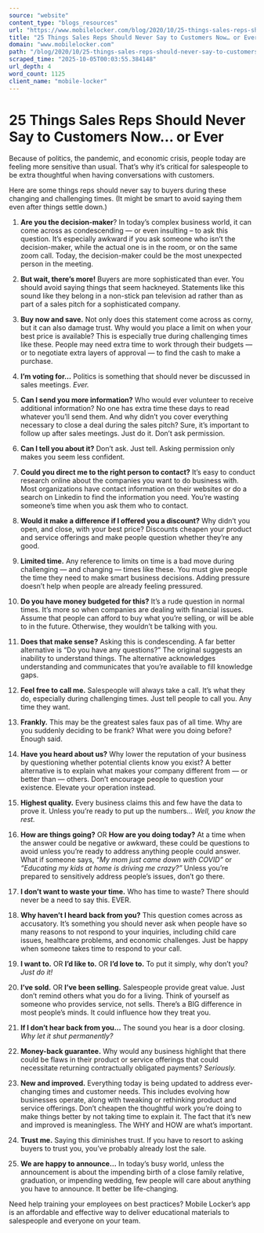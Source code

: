 ```yaml
---
source: "website"
content_type: "blogs_resources"
url: "https://www.mobilelocker.com/blog/2020/10/25-things-sales-reps-should-never-say-to-customers-now-or-ever/"
title: "25 Things Sales Reps Should Never Say to Customers Now… or Ever"
domain: "www.mobilelocker.com"
path: "/blog/2020/10/25-things-sales-reps-should-never-say-to-customers-now-or-ever/"
scraped_time: "2025-10-05T00:03:55.384148"
url_depth: 4
word_count: 1125
client_name: "mobile-locker"
---
```


# 25 Things Sales Reps Should Never Say to Customers Now… or Ever

Because of politics, the pandemic, and economic crisis, people today are feeling more sensitive than usual. That’s why it’s critical for salespeople to be extra thoughtful when having conversations with customers.

Here are some things reps should never say to buyers during these changing and challenging times. (It might be smart to avoid saying them even after things settle down.)

1.  **Are you the decision-maker**? In today’s complex business world, it can come across as condescending — or even insulting – to ask this question. It’s especially awkward if you ask someone who isn’t the decision-maker, while the actual one is in the room, or on the same zoom call. Today, the decision-maker could be the most unexpected person in the meeting.

2.  **But wait, there’s more!** Buyers are more sophisticated than ever. You should avoid saying things that seem hackneyed. Statements like this sound like they belong in a non-stick pan television ad rather than as part of a sales pitch for a sophisticated company.

3.  **Buy now and save.** Not only does this statement come across as corny, but it can also damage trust. Why would you place a limit on when your best price is available? This is especially true during challenging times like these. People may need extra time to work through their budgets — or to negotiate extra layers of approval — to find the cash to make a purchase.

4.  **I’m voting for…** Politics is something that should never be discussed in sales meetings. _Ever._  

5.  **Can I send you more information?** Who would ever volunteer to receive additional information? No one has extra time these days to read whatever you’ll send them. And why didn’t you cover everything necessary to close a deal during the sales pitch? Sure, it’s important to follow up after sales meetings. Just do it. Don’t ask permission.

6.  **Can I tell you about it?** Don’t ask. Just tell. Asking permission only makes you seem less confident.

7.  **Could you direct me to the right person to contact?** It’s easy to conduct research online about the companies you want to do business with. Most organizations have contact information on their websites or do a search on Linkedin to find the information you need. You’re wasting someone’s time when you ask them who to contact.

8.  **Would it make a difference if I offered you a discount?** Why didn’t you open, and close, with your best price? Discounts cheapen your product and service offerings and make people question whether they’re any good.

9.  **Limited time.** Any reference to limits on time is a bad move during challenging — and changing — times like these. You must give people the time they need to make smart business decisions. Adding pressure doesn’t help when people are already feeling pressured.

10.  **Do you have money budgeted for this?** It’s a rude question in normal times. It’s more so when companies are dealing with financial issues. Assume that people can afford to buy what you’re selling, or will be able to in the future. Otherwise, they wouldn’t be talking with you.

11.  **Does that make sense?** Asking this is condescending. A far better alternative is “Do you have any questions?” The original suggests an inability to understand things. The alternative acknowledges understanding and communicates that you’re available to fill knowledge gaps.

12.  **Feel free to call me.** Salespeople will always take a call. It’s what they do, especially during challenging times. Just tell people to call you. Any time they want.

13.  **Frankly.** This may be the greatest sales faux pas of all time. Why are you suddenly deciding to be frank? What were you doing before? Enough said.

14.  **Have you heard about us?** Why lower the reputation of your business by questioning whether potential clients know you exist? A better alternative is to explain what makes your company different from — or better than — others. Don’t encourage people to question your existence. Elevate your operation instead.

15.  **Highest quality.** Every business claims this and few have the data to prove it. Unless you’re ready to put up the numbers… _Well, you know the rest._

16.  **How are things going?** OR **How are you doing today?** At a time when the answer could be negative or awkward, these could be questions to avoid unless you’re ready to address anything people could answer. What if someone says, _“My mom just came down with COVID”_ or _“Educating my kids at home is driving me crazy?”_ Unless you’re prepared to sensitively address people’s issues, don’t go there.

17.  **I don’t want to waste your time.** Who has time to waste? There should never be a need to say this. EVER.

18.  **Why haven’t I heard back from you?** This question comes across as accusatory. It’s something you should never ask when people have so many reasons to not respond to your inquiries, including child care issues, healthcare problems, and economic challenges. Just be happy when someone takes time to respond to your call.

19.  **I want to.** OR **I’d like to.** OR **I’d love to.** To put it simply, why don’t you? _Just do it!_

20.  **I’ve sold.** OR **I’ve been selling.** Salespeople provide great value. Just don’t remind others what you do for a living. Think of yourself as someone who provides service, not sells. There’s a BIG difference in most people’s minds. It could influence how they treat you.

21.  **If I don’t hear back from you…** The sound you hear is a door closing. _Why let it shut permanently?_  

22.  **Money-back guarantee.** Why would any business highlight that there could be flaws in their product or service offerings that could necessitate returning contractually obligated payments? _Seriously._  

23.  **New and improved.** Everything today is being updated to address ever-changing times and customer needs. This includes evolving how businesses operate, along with tweaking or rethinking product and service offerings. Don’t cheapen the thoughtful work you’re doing to make things better by not taking time to explain it. The fact that it’s new and improved is meaningless. The WHY and HOW are what’s important.

24.  **Trust me.** Saying this diminishes trust. If you have to resort to asking buyers to trust you, you’ve probably already lost the sale.

25.  **We are happy to announce…** In today’s busy world, unless the announcement is about the impending birth of a close family relative, graduation, or impending wedding, few people will care about anything you have to announce. It better be life-changing.

Need help training your employees on best practices? Mobile Locker’s app is an affordable and effective way to deliver educational materials to salespeople and everyone on your team.
